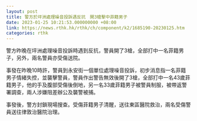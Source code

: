 ```yaml
---
layout: post
title: 警方於坪洲處理噪音投訴遇反抗　開3槍擊中菲籍男子
date: 2023-01-25 10:21:53.000000000 +08:00
link: https://news.rthk.hk/rthk/ch/component/k2/1685190-20230125.htm
categories: rthk
---
```


警方昨晚在坪洲處理噪音投訴時遇到反抗，警員開了3槍，全部打中一名菲籍男子，另外，兩名警員亦受傷送院。

事發在昨晚10時許，警員到永安街一個單位處理噪音投訴，初步消息指一名菲籍男子情緒失控，並襲擊警員，警員作出警告無效後開了3槍，全部打中一名43歲菲籍男子，他的手及腹部受傷後倒地，另一名33歲菲籍男子被警員制服，被帶返警署調查，兩人涉嫌阻差辦公及襲警被捕。 

事發後，警方封鎖現場搜查。受傷菲籍男子清醒，送往東區醫院救治，兩名受傷警員送往律敦治醫院治理。
